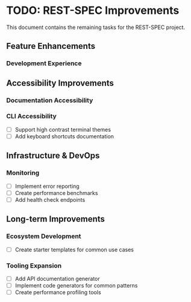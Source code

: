 # TODO: REST-SPEC Improvements

This document contains the remaining tasks for the REST-SPEC project.

## Feature Enhancements

### Development Experience

## Accessibility Improvements

### Documentation Accessibility


### CLI Accessibility

- [ ] Support high contrast terminal themes
- [ ] Add keyboard shortcuts documentation

## Infrastructure & DevOps

### Monitoring

- [ ] Implement error reporting
- [ ] Create performance benchmarks
- [ ] Add health check endpoints

## Long-term Improvements

### Ecosystem Development

- [ ] Create starter templates for common use cases

### Tooling Expansion

- [ ] Add API documentation generator
- [ ] Implement code generators for common patterns
- [ ] Create performance profiling tools
